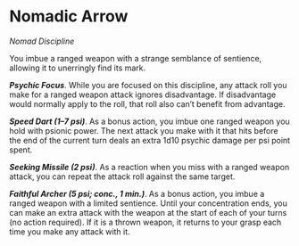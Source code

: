# Nomadic Arrow
*Nomad Discipline*

You imbue a ranged weapon with a strange semblance of sentience, allowing it to unerringly find its mark.

***Psychic Focus***. While you are focused on this discipline, any attack roll you make for a ranged weapon attack ignores disadvantage. If disadvantage would normally apply to the roll, that roll also can’t benefit from advantage.

***Speed Dart (1–7 psi)***. As a bonus action, you imbue one ranged weapon you hold with psionic power. The next attack you make with it that hits before the end of the current turn deals an extra 1d10 psychic damage per psi point spent.

***Seeking Missile (2 psi)***. As a reaction when you miss with a ranged weapon attack, you can repeat the attack roll against the same target.

***Faithful Archer (5 psi; conc., 1 min.)***. As a bonus action, you imbue a ranged weapon with a limited sentience. Until your concentration ends, you can make an extra attack with the weapon at the start of each of your turns (no action required). If it is a thrown weapon, it returns to your grasp each time you make any attack with it.
